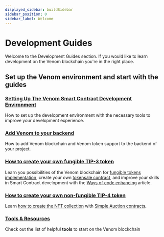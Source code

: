 ```yaml
---
displayed_sidebar: buildSidebar
sidebar_position: 0
sidebar_label: Welcome
---
```


# Development Guides

Welcome to the Development Guides section. If you would like to learn development on the Venom blockchain you're in the right place.

## Set up the Venom environment and start with the guides

### [Setting Up The Venom Smart Contract Development Environment](setting-up-the-venom-smart-contract-development-environment.md)

How to set up the development environment with the necessary tools to improve your development experience.

### [Add Venom to your backend](backend-integration.md)

How to add Venom blockchain and Venom token support to the backend of your project.

### [How to create your own fungible TIP-3 token](how-to-create-your-own-fungible-tip-3-token/fungible-tokens-in-venom-network.md)

Learn you possibilities of the Venom blockchain for [fungible tokens implementation](how-to-create-your-own-fungible-tip-3-token/quick-start-developing-with-tip-3.md), create your own [tokensale contract](how-to-create-your-own-fungible-tip-3-token/venom-in-action/simple-tokensale.md), and improve your skills in Smart Contract development with the [Ways of code enhancing](how-to-create-your-own-fungible-tip-3-token/venom-in-action/ways-of-code-enhancing.md) article.

### [How to create your own non-fungible TIP-4 token](how-to-create-your-own-non-fungible-tip-4-token/non-fungible-tokens-in-venom-network.md)

Learn [how to create the NFT collection](how-to-create-your-own-non-fungible-tip-4-token/quick-start-developing-with-tip-4.md) with [Simple Auction contracts](how-to-create-your-own-non-fungible-tip-4-token/venom-in-action/simple-nft-auction.md).

### [Tools & Resources](../tools-and-resources.md)

Check out the list of helpful **tools** to start on the Venom blockchain
